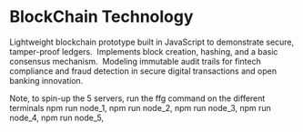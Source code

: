 # BlockChain Technology

Lightweight blockchain prototype built in JavaScript to demonstrate secure, tamper-proof ledgers. 
Implements block creation, hashing, and a basic consensus mechanism. 
Modeling immutable audit trails for fintech compliance and fraud detection in secure digital 
transactions and open banking innovation.


Note, to spin-up the 5 servers, run the ffg command on the different terminals
npm run node_1,
npm run node_2,
npm run node_3,
npm run node_4,
npm run node_5,
